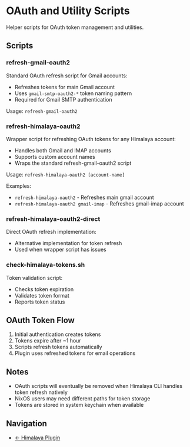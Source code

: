 # OAuth and Utility Scripts

Helper scripts for OAuth token management and utilities.

## Scripts

### refresh-gmail-oauth2
Standard OAuth refresh script for Gmail accounts:
- Refreshes tokens for main Gmail account
- Uses `gmail-smtp-oauth2-*` token naming pattern
- Required for Gmail SMTP authentication

Usage: `refresh-gmail-oauth2`

### refresh-himalaya-oauth2
Wrapper script for refreshing OAuth tokens for any Himalaya account:
- Handles both Gmail and IMAP accounts
- Supports custom account names
- Wraps the standard refresh-gmail-oauth2 script

Usage: `refresh-himalaya-oauth2 [account-name]`

Examples:
- `refresh-himalaya-oauth2` - Refreshes main gmail account
- `refresh-himalaya-oauth2 gmail-imap` - Refreshes gmail-imap account

### refresh-himalaya-oauth2-direct
Direct OAuth refresh implementation:
- Alternative implementation for token refresh
- Used when wrapper script has issues

### check-himalaya-tokens.sh
Token validation script:
- Checks token expiration
- Validates token format
- Reports token status

## OAuth Token Flow

1. Initial authentication creates tokens
2. Tokens expire after ~1 hour
3. Scripts refresh tokens automatically
4. Plugin uses refreshed tokens for email operations

## Notes

- OAuth scripts will eventually be removed when Himalaya CLI handles token refresh natively
- NixOS users may need different paths for token storage
- Tokens are stored in system keychain when available

## Navigation
- [← Himalaya Plugin](../README.md)
